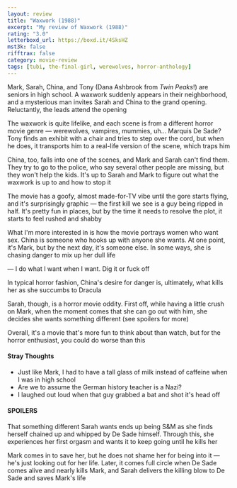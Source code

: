 ```yaml
---
layout: review
title: "Waxwork (1988)"
excerpt: "My review of Waxwork (1988)"
rating: "3.0"
letterboxd_url: https://boxd.it/4SksHZ
mst3k: false
rifftrax: false
category: movie-review
tags: [tubi, the-final-girl, werewolves, horror-anthology]
---
```


Mark, Sarah, China, and Tony (Dana Ashbrook from<i> Twin Peaks</i>!) are seniors in high school. A waxwork suddenly appears in their neighborhood, and a mysterious man invites Sarah and China to the grand opening. Reluctantly, the leads attend the opening

The waxwork is quite lifelike, and each scene is from a different horror movie genre — werewolves, vampires, mummies, uh... Marquis De Sade? Tony finds an exhibit with a chair and tries to step over the cord, but when he does, it transports him to a real-life version of the scene, which traps him

China, too, falls into one of the scenes, and Mark and Sarah can't find them. They try to go to the police, who say several other people are missing, but they won't help the kids. It's up to Sarah and Mark to figure out what the waxwork is up to and how to stop it

The movie has a goofy, almost made-for-TV vibe until the gore starts flying, and it's surprisingly graphic — the first kill we see is a guy being ripped in half. It's pretty fun in places, but by the time it needs to resolve the plot, it starts to feel rushed and shabby

What I'm more interested in is how the movie portrays women who want sex. China is someone who hooks up with anyone she wants. At one point, it's Mark, but by the next day, it's someone else. In some ways, she is chasing danger to mix up her dull life

— I do what I want when I want. Dig it or fuck off

In typical horror fashion, China's desire for danger is, ultimately, what kills her as she succumbs to Dracula

Sarah, though, is a horror movie oddity. First off, while having a little crush on Mark, when the moment comes that she can go out with him, she decides she wants something different (see spoilers for more)

Overall, it's a movie that's more fun to think about than watch, but for the horror enthusiast, you could do worse than this

#### Stray Thoughts

- Just like Mark, I had to have a tall glass of milk instead of caffeine when I was in high school
- Are we to assume the German history teacher is a Nazi?
- I laughed out loud when that guy grabbed a bat and shot it's head off

#### SPOILERS

That something different Sarah wants ends up being S&M as she finds herself chained up and whipped by De Sade himself. Through this, she experiences her first orgasm and wants it to keep going until he kills her

Mark comes in to save her, but he does not shame her for being into it — he's just looking out for her life. Later, it comes full circle when De Sade comes alive and nearly kills Mark, and Sarah delivers the killing blow to De Sade and saves Mark's life
